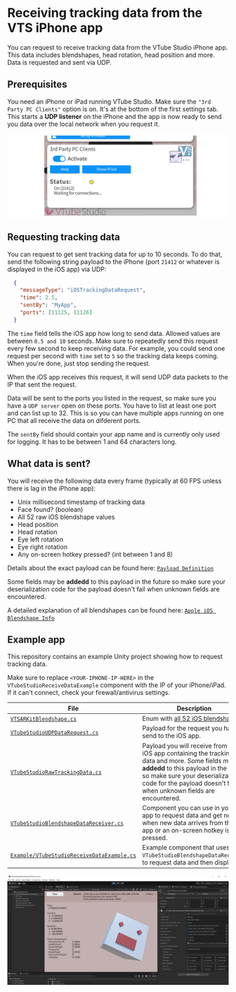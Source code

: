 # Receiving tracking data from the VTS iPhone app

You can request to receive tracking data from the VTube Studio iPhone app. This data includes blendshapes, head rotation, head position and more. Data is requested and sent via UDP.

## Prerequisites

You need an iPhone or iPad running VTube Studio. Make sure the `"3rd Party PC Clients"` option is on. It's at the bottom of the first settings tab. This starts a **UDP listener** on the iPhone and the app is now ready to send you data over the local network when you request it.

![Screenshot](/images/ios_screenshot_1.png)

## Requesting tracking data

You can request to get sent tracking data for up to 10 seconds. To do that, send the following string payload to the iPhone (port `21412` or whatever is displayed in the iOS app) via UDP:

```json
  {
    "messageType": "iOSTrackingDataRequest",
    "time": 2.5,
    "sentBy": "MyApp",
    "ports": [11125, 11126]
  }
```

The `time` field tells the iOS app how long to send data. Allowed values are between `0.5 and 10` seconds. Make sure to repeatedly send this request every few second to keep receiving data. For example, you could send one request per second with `time` set to `5` so the tracking data keeps coming.  When you're done, just stop sending the request.

When the iOS app receives this request, it will send UDP data packets to the IP that sent the request. 

Data will be sent to the ports you listed in the request, so make sure you have a `UDP server` open on these ports. You have to list at least one port and can list up to 32. This is so you can have multiple apps running on one PC that all receive the data on difderent ports.

The `sentBy` field should contain your app name and is currently only used for logging. It has to be between 1 and 64 characters long.

## What data is sent?

You will receive the following data every frame (typically at 60 FPS unless there is lag in the iPhone app):

* Unix millisecond timestamp of tracking data
* Face found? (boolean)
* All 52 raw iOS blendshape values
* Head position
* Head rotation
* Eye left rotation
* Eye right rotation
* Any on-screen hotkey pressed? (int between 1 and 8)

Details about the exact payload can be found here: [`Payload Definition`](https://github.com/DenchiSoft/VTubeStudioBlendshapeUDPReceiverTest/blob/main/Assets/VTubeStudioBlendshapeDataReceiver/VTubeStudioRawTrackingData.cs)

Some fields may be **addedd** to this payload in the future so make sure your deserialization code for the payload doesn't fail when unknown fields are encountered.

A detailed explanation of all blendshapes can be found here: [`Apple iOS Blendshape Info`]([https://github.com/DenchiSoft/VTubeStudioBlendshapeUDPReceiverTest/blob/main/Assets/VTubeStudioBlendshapeDataReceiver/VTubeStudioRawTrackingData.cs](https://developer.apple.com/documentation/arkit/arfaceanchor/blendshapelocation))

## Example app

This repository contains an example Unity project showing how to request tracking data.

Make sure to replace `<YOUR-IPHONE-IP-HERE>` in the `VTubeStudioReceiveDataExample` component with the IP of your iPhone/iPad. If it can't connect, check your firewall/antivirus settings.

| File | Description |
| --- | --- |
| [`VTSARKitBlendshape.cs`](https://github.com/DenchiSoft/VTubeStudioBlendshapeUDPReceiverTest/blob/main/Assets/VTubeStudioBlendshapeDataReceiver/VTSARKitBlendshape.cs) | Enum with [all 52 iOS blendshapes](https://developer.apple.com/documentation/arkit/arfaceanchor/blendshapelocation). |
| [`VTubeStudioUDPDataRequest.cs`](https://github.com/DenchiSoft/VTubeStudioBlendshapeUDPReceiverTest/blob/main/Assets/VTubeStudioBlendshapeDataReceiver/VTubeStudioUDPDataRequest.cs) | Payload for the request you have to send to the iOS app. |
| [`VTubeStudioRawTrackingData.cs`](https://github.com/DenchiSoft/VTubeStudioBlendshapeUDPReceiverTest/blob/main/Assets/VTubeStudioBlendshapeDataReceiver/VTubeStudioRawTrackingData.cs) | Payload you will receive from the iOS app containing the tracking data and more. Some fields may be **addedd** to this payload in the future so make sure your deserialization code for the payload doesn't fail when unknown fields are encountered. |
| [`VTubeStudioBlendshapeDataReceiver.cs`](https://github.com/DenchiSoft/VTubeStudioBlendshapeUDPReceiverTest/blob/main/Assets/VTubeStudioBlendshapeDataReceiver/VTubeStudioBlendshapeDataReceiver.cs) | Component you can use in your app to request data and get notified when new data arrives from the iOS app or an on-screen hotkey is pressed. |
| [`Example/VTubeStudioReceiveDataExample.cs`](https://github.com/DenchiSoft/VTubeStudioBlendshapeUDPReceiverTest/blob/main/Assets/Example/VTubeStudioReceiveDataExample.cs) | Example component that uses `VTubeStudioBlendshapeDataReceiver` to request data and then displays it. |


![Screenshot](/images/unity_screenshot_1.png)
